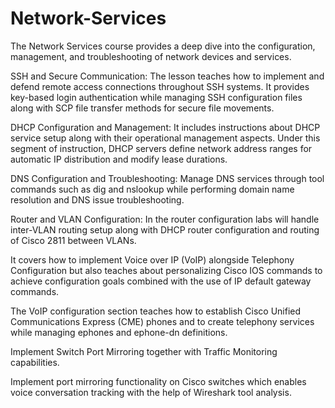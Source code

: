 # Network-Services

The Network Services course provides a deep dive into the configuration, management, and troubleshooting of network devices and services.

SSH and Secure Communication:
The lesson teaches how to implement and defend remote access connections throughout SSH systems. It provides key-based login authentication while managing SSH configuration files along with SCP file transfer methods for secure file movements.

DHCP Configuration and Management:
It includes instructions about DHCP service setup along with their operational management aspects. Under this segment of instruction, DHCP servers define network address ranges for automatic IP distribution and modify lease durations.

DNS Configuration and Troubleshooting:
Manage DNS services through tool commands such as dig and nslookup while performing domain name resolution and DNS issue troubleshooting. 

Router and VLAN Configuration:
In the router configuration labs will handle inter-VLAN routing setup along with DHCP router configuration and routing of Cisco 2811 between VLANs.

It covers how to implement Voice over IP (VoIP) alongside Telephony Configuration but also teaches about personalizing Cisco IOS commands to achieve configuration goals combined with the use of IP default gateway commands.

The VoIP configuration section teaches how to establish Cisco Unified Communications Express (CME) phones and to create telephony services while managing ephones and ephone-dn definitions.

Implement Switch Port Mirroring together with Traffic Monitoring capabilities.

Implement port mirroring functionality on Cisco switches which enables voice conversation tracking with the help of Wireshark tool analysis.

